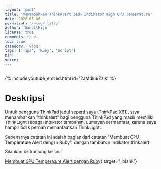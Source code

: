 ```yaml
---
layout: 'post'
title: 'Menambahkan ThinkAlert pada Indikator High CPU Temperature'
date: 2020-05-06
permalink: '/vlog/:title'
author: 'BanditHijo'
license: true
comments: true
toc: true
category: 'vlog'
tags: ['Tips', 'Ruby', 'Script']
pin:
voice:
---
```


<div style="margin-top:30px;"></div>

{% include youtube_embed.html id="2aMdlu9Zzik" %}

# Deskripsi

Untuk pengguna ThinkPad jadul seperti saya (ThinkPad X61), saya menambahkan "thinkalert" bagi pengguna ThinkPad yang masih memiliki ThinkLight sebagai indikator tambahan. Lumayan bermanfaat, karena saya hampir tidak pernah memanfaatkan ThinkLight.

Sebenarnya catatan ini adalah bagian dari catatan "Membuat CPU Temperature Alert dengan Ruby", dengan tambahan indikator thinkalert.

Silahkan berkunjung ke sini:

[Membuat CPU Temperature Alert dengan Ruby](https://bandithijo.github.io/blog/cpu-temperature-alert-with-ruby#thinkalert){:target="_blank"}
